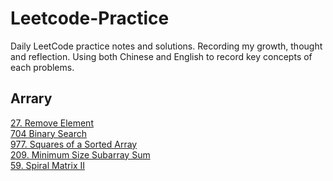 # Leetcode-Practice
Daily LeetCode practice notes and solutions. Recording my growth, thought and reflection. 
Using both Chinese and English to  record key concepts of each problems.

## Arrary 
[27. Remove Element](https://github.com/Caid-Stronger/Leetcode-Practice/blob/main/Array/27.%20Remove%20Element.md) <br>
[704 Binary Search](https://github.com/Caid-Stronger/Leetcode-Practice/blob/main/Array/704%20Binary%20Search.md) <br>
[977. Squares of a Sorted Array](https://github.com/Caid-Stronger/Leetcode-Practice/blob/main/Array/977.%20Squares%20of%20a%20Sorted%20Array.md) <br>
[209. Minimum Size Subarray Sum](https://github.com/Caid-Stronger/Leetcode-Practice/blob/main/Array/209.%20Minimum%20Size%20Subarray%20Sum.md) <br>
[59. Spiral Matrix II](https://github.com/Caid-Stronger/Leetcode-Practice/blob/main/Array/59.%20Spiral%20Matrix%20II.md) <br>

